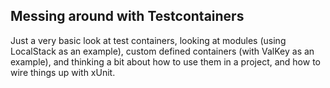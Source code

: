 ## Messing around with Testcontainers

Just a very basic look at test containers, looking at modules (using LocalStack as an example), custom defined containers (with ValKey as an example), and thinking a bit about how to use them in a project, and how to wire things up with xUnit.
